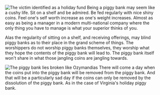 ![The victim identified as a holiday fund](P1380056.jpg)
Being a piggy bank may seem like a cushy life. Sit on a shelf and be admired.
Be fed regularly with nice shiny coins. Feel one's self worth increase as one's
weight increases. Almost as easy as being a manager in a modern multi-national
company where the only thing you have to manage is what your superior thinks of
you.

Alas the regularity of sitting on a shelf, and receiving offerings, may blind
piggy banks as to their place in the grand scheme of things. The worshippers do
not worship piggy banks themselves, they worship what they hope the contents of
the piggy bank will lead to. The piggy bank itself won't share in what those
jangling coins are jangling towards.

![The piggy bank lies broken like Ozymandias](P1380060.jpg)
There will come a day when the coins put into the piggy bank will be removed from
the piggy bank. And that will be a particularly sad day if the coins can only be
removed by the dissolution of the piggy bank. As in the case of Virginia's
holiday piggy bank.
